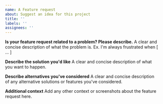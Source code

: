 ```yaml
---
name: A Feature request
about: Suggest an idea for this project
title: ''
labels: ''
assignees: ''
---
```

**Is your feature request related to a problem? Please describe.**
A clear and concise description of what the problem is. Ex. I'm always frustrated when [ ... ]

**Describe the solution you'd like**
A clear and concise description of what you want to happen.

**Describe alternatives you've considered**
A clear and concise description of any alternative solutions or features you've considered.

**Additional context**
Add any other context or screenshots about the feature request here.

